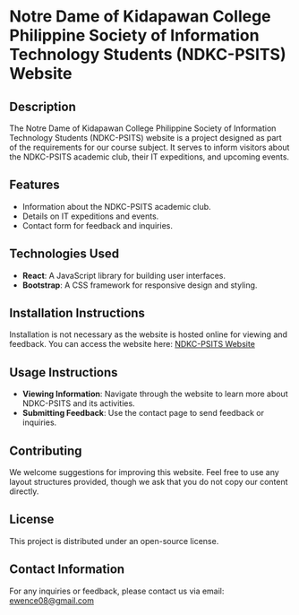 # Notre Dame of Kidapawan College Philippine Society of Information Technology Students (NDKC-PSITS) Website

## Description

The Notre Dame of Kidapawan College Philippine Society of Information Technology Students (NDKC-PSITS) website is a project designed as part of the requirements for our course subject. It serves to inform visitors about the NDKC-PSITS academic club, their IT expeditions, and upcoming events.

## Features

- Information about the NDKC-PSITS academic club.
- Details on IT expeditions and events.
- Contact form for feedback and inquiries.

## Technologies Used

- **React**: A JavaScript library for building user interfaces.
- **Bootstrap**: A CSS framework for responsive design and styling.

## Installation Instructions

Installation is not necessary as the website is hosted online for viewing and feedback. You can access the website here: [NDKC-PSITS Website](https://wence024.netlify.app/)

## Usage Instructions

- **Viewing Information**: Navigate through the website to learn more about NDKC-PSITS and its activities.
- **Submitting Feedback**: Use the contact page to send feedback or inquiries.

## Contributing

We welcome suggestions for improving this website. Feel free to use any layout structures provided, though we ask that you do not copy our content directly.

## License

This project is distributed under an open-source license.

## Contact Information

For any inquiries or feedback, please contact us via email: ewence08@gmail.com
